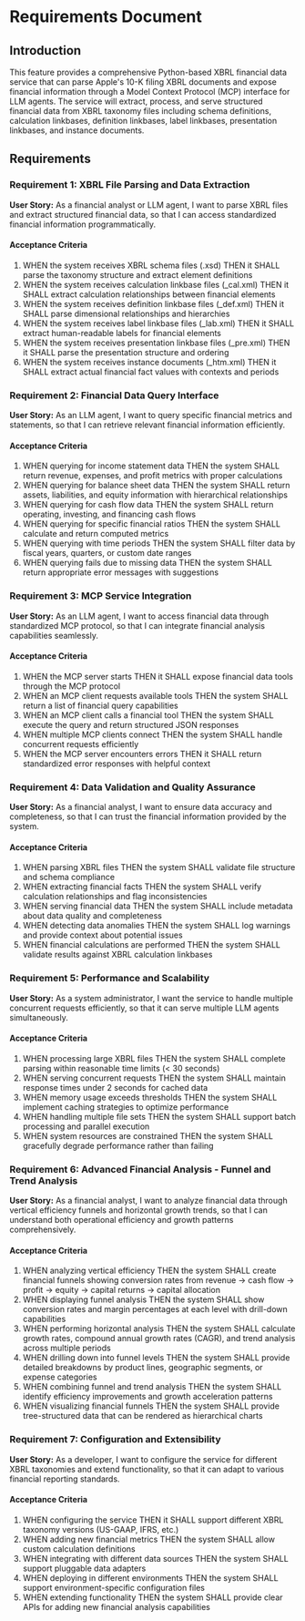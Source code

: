 # Requirements Document

## Introduction

This feature provides a comprehensive Python-based XBRL financial data service that can parse Apple's 10-K filing XBRL documents and expose financial information through a Model Context Protocol (MCP) interface for LLM agents. The service will extract, process, and serve structured financial data from XBRL taxonomy files including schema definitions, calculation linkbases, definition linkbases, label linkbases, presentation linkbases, and instance documents.

## Requirements

### Requirement 1: XBRL File Parsing and Data Extraction

**User Story:** As a financial analyst or LLM agent, I want to parse XBRL files and extract structured financial data, so that I can access standardized financial information programmatically.

#### Acceptance Criteria

1. WHEN the system receives XBRL schema files (.xsd) THEN it SHALL parse the taxonomy structure and extract element definitions
2. WHEN the system receives calculation linkbase files (_cal.xml) THEN it SHALL extract calculation relationships between financial elements
3. WHEN the system receives definition linkbase files (_def.xml) THEN it SHALL parse dimensional relationships and hierarchies
4. WHEN the system receives label linkbase files (_lab.xml) THEN it SHALL extract human-readable labels for financial elements
5. WHEN the system receives presentation linkbase files (_pre.xml) THEN it SHALL parse the presentation structure and ordering
6. WHEN the system receives instance documents (_htm.xml) THEN it SHALL extract actual financial fact values with contexts and periods

### Requirement 2: Financial Data Query Interface

**User Story:** As an LLM agent, I want to query specific financial metrics and statements, so that I can retrieve relevant financial information efficiently.

#### Acceptance Criteria

1. WHEN querying for income statement data THEN the system SHALL return revenue, expenses, and profit metrics with proper calculations
2. WHEN querying for balance sheet data THEN the system SHALL return assets, liabilities, and equity information with hierarchical relationships
3. WHEN querying for cash flow data THEN the system SHALL return operating, investing, and financing cash flows
4. WHEN querying for specific financial ratios THEN the system SHALL calculate and return computed metrics
5. WHEN querying with time periods THEN the system SHALL filter data by fiscal years, quarters, or custom date ranges
6. WHEN querying fails due to missing data THEN the system SHALL return appropriate error messages with suggestions

### Requirement 3: MCP Service Integration

**User Story:** As an LLM agent, I want to access financial data through standardized MCP protocol, so that I can integrate financial analysis capabilities seamlessly.

#### Acceptance Criteria

1. WHEN the MCP server starts THEN it SHALL expose financial data tools through the MCP protocol
2. WHEN an MCP client requests available tools THEN the system SHALL return a list of financial query capabilities
3. WHEN an MCP client calls a financial tool THEN the system SHALL execute the query and return structured JSON responses
4. WHEN multiple MCP clients connect THEN the system SHALL handle concurrent requests efficiently
5. WHEN the MCP server encounters errors THEN it SHALL return standardized error responses with helpful context

### Requirement 4: Data Validation and Quality Assurance

**User Story:** As a financial analyst, I want to ensure data accuracy and completeness, so that I can trust the financial information provided by the system.

#### Acceptance Criteria

1. WHEN parsing XBRL files THEN the system SHALL validate file structure and schema compliance
2. WHEN extracting financial facts THEN the system SHALL verify calculation relationships and flag inconsistencies
3. WHEN serving financial data THEN the system SHALL include metadata about data quality and completeness
4. WHEN detecting data anomalies THEN the system SHALL log warnings and provide context about potential issues
5. WHEN financial calculations are performed THEN the system SHALL validate results against XBRL calculation linkbases

### Requirement 5: Performance and Scalability

**User Story:** As a system administrator, I want the service to handle multiple concurrent requests efficiently, so that it can serve multiple LLM agents simultaneously.

#### Acceptance Criteria

1. WHEN processing large XBRL files THEN the system SHALL complete parsing within reasonable time limits (< 30 seconds)
2. WHEN serving concurrent requests THEN the system SHALL maintain response times under 2 seconds for cached data
3. WHEN memory usage exceeds thresholds THEN the system SHALL implement caching strategies to optimize performance
4. WHEN handling multiple file sets THEN the system SHALL support batch processing and parallel execution
5. WHEN system resources are constrained THEN the system SHALL gracefully degrade performance rather than failing

### Requirement 6: Advanced Financial Analysis - Funnel and Trend Analysis

**User Story:** As a financial analyst, I want to analyze financial data through vertical efficiency funnels and horizontal growth trends, so that I can understand both operational efficiency and growth patterns comprehensively.

#### Acceptance Criteria

1. WHEN analyzing vertical efficiency THEN the system SHALL create financial funnels showing conversion rates from revenue → cash flow → profit → equity → capital returns → capital allocation
2. WHEN displaying funnel analysis THEN the system SHALL show conversion rates and margin percentages at each level with drill-down capabilities
3. WHEN performing horizontal analysis THEN the system SHALL calculate growth rates, compound annual growth rates (CAGR), and trend analysis across multiple periods
4. WHEN drilling down into funnel levels THEN the system SHALL provide detailed breakdowns by product lines, geographic segments, or expense categories
5. WHEN combining funnel and trend analysis THEN the system SHALL identify efficiency improvements and growth acceleration patterns
6. WHEN visualizing financial funnels THEN the system SHALL provide tree-structured data that can be rendered as hierarchical charts

### Requirement 7: Configuration and Extensibility

**User Story:** As a developer, I want to configure the service for different XBRL taxonomies and extend functionality, so that it can adapt to various financial reporting standards.

#### Acceptance Criteria

1. WHEN configuring the service THEN it SHALL support different XBRL taxonomy versions (US-GAAP, IFRS, etc.)
2. WHEN adding new financial metrics THEN the system SHALL allow custom calculation definitions
3. WHEN integrating with different data sources THEN the system SHALL support pluggable data adapters
4. WHEN deploying in different environments THEN the system SHALL support environment-specific configuration files
5. WHEN extending functionality THEN the system SHALL provide clear APIs for adding new financial analysis capabilities